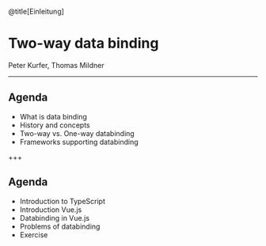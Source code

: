 @title[Einleitung]

# Two-way data binding

Peter Kurfer, Thomas Mildner

---

## Agenda

* What is data binding
* History and concepts
* Two-way vs. One-way databinding
* Frameworks supporting databinding

+++

## Agenda

* Introduction to TypeScript
* Introduction Vue.js
* Databinding in Vue.js
* Problems of databinding
* Exercise
